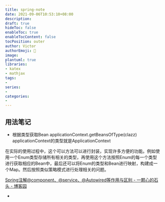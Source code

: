 ```yaml
---
title: spring-note
date: 2021-09-06T10:53:10+08:00
description:
draft: true
hideToc: false
enableToc: true
enableTocContent: false
tocPosition: outer
author: Victor
authorEmoji: 👻
image:
plantuml: true
libraries:
- katex
- mathjax
tags:
-
series:
-
categories:
-
---
```








## 用法笔记

- 根据类型获取Bean
applicationContext.getBeansOfType(clazz)
applicationContext的类型就是ApplicationContext

<div class="notices info">
在实际的使用过程中，这个可以方法可以进行封装，实现许多方便的功能。例如使用一个Enum类型存储所有相关的类型，再使用这个方法按照Enum的每一个类型进行获取相应的Bean中，最后还可以将Enum的类型和Bean进行映射，构建成一个Map。然后按照类似策略模式进行处理相关的问题。
</div>




[Spring注解@component、@service、@Autowired等作用与区别 - 一颗心的石头 - 博客园](https://www.cnblogs.com/qingpw/p/12867103.html)








































- 





